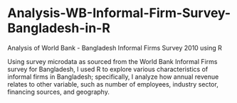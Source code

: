 # Analysis-WB-Informal-Firm-Survey-Bangladesh-in-R
Analysis of World Bank - Bangladesh Informal Firms Survey 2010 using R


Using survey microdata as sourced from the World Bank Informal Firms survey for Bangladesh, I used R to explore various characteristics of informal firms in Bangladesh; specifically, I analyze how annual revenue relates to other variable, such as number of employees, industry sector, financing sources, and geography.
